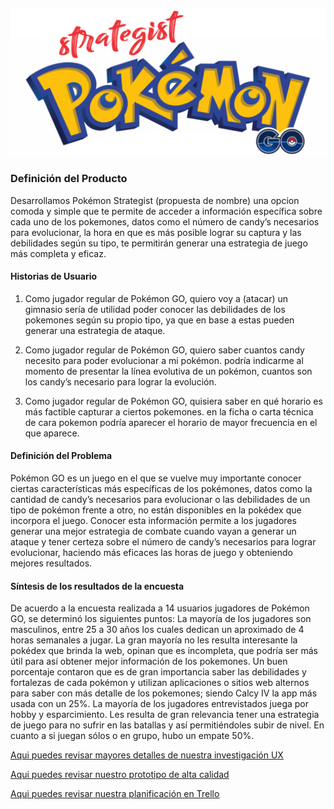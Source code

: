 <p align="center">
<img src="src/img/logo pokemon.png">
</p>

### Definición del Producto
Desarrollamos Pokémon Strategist (propuesta de nombre) una opcion comoda y simple que te permite de acceder a información específica sobre cada uno de los pokemones, datos como el número de candy’s necesarios para evolucionar, la hora en que es más posible lograr su captura y las debilidades según su tipo, te permitirán generar una estrategia de juego más completa y eficaz.

#### Historias de Usuario 

1. Como jugador regular de Pokémon GO, quiero voy a (atacar) un gimnasio 
sería de utilidad poder conocer las debilidades de los pokemones según su propio tipo, ya que en base a estas pueden generar una estrategia de ataque.

2.  Como jugador regular de Pokémon GO, quiero saber cuantos candy necesito para poder evolucionar a mi pokémon.
podría indicarme al momento de presentar la línea evolutiva de un pokémon, cuantos son los candy’s necesario para lograr la evolución.

3. Como jugador regular de Pokémon GO, quisiera saber en qué horario es más factible capturar a ciertos pokemones.
en la ficha o carta técnica de cara pokemon podría aparecer el horario de mayor frecuencia en el que aparece.


#### Definición del Problema

Pokémon GO es un juego en el que se vuelve muy importante conocer ciertas características más específicas de los pokémones, datos como la cantidad de candy’s necesarios para evolucionar o las debilidades de un tipo de pokémon frente a otro, no están disponibles en la pokédex que incorpora el juego. Conocer esta información permite a los jugadores generar una mejor estrategia de combate cuando vayan a generar un ataque y  tener certeza sobre el número de candy’s necesarios para lograr evolucionar, haciendo más eficaces las horas de juego y obteniendo mejores resultados.

#### Síntesis de los resultados de la encuesta 

De  acuerdo a la encuesta realizada a 14 usuarios jugadores de Pokémon GO, se determinó los siguientes puntos:
La mayoría de los jugadores son masculinos, entre 25 a 30 años los cuales dedican un aproximado de 4 horas semanales a jugar.
La gran mayoría no les resulta interesante la pokédex que brinda la web, opinan que es incompleta, que podría ser más útil para así obtener mejor información de los pokemones.
Un buen porcentaje contaron que es de gran importancia saber las debilidades y fortalezas de cada pokémon y utilizan aplicaciones o sitios web alternos para saber con más detalle de los pokemones; siendo Calcy IV la app más usada con un 25%.
La mayoría de los jugadores entrevistados juega por hobby y esparcimiento.
Les resulta de gran relevancia tener una estrategia de juego para no sufrir en las batallas y así permitiéndoles subir de nivel.
En cuanto a si juegan sólos o en grupo, hubo un empate 50%.

[Aqui puedes revisar mayores detalles de nuestra investigación UX](https://drive.google.com/open?id=11u7ZxFe7yMA43Cb8CPaR8D7AJoGw2h5n0X3-jVJIc5Q)

[Aqui puedes revisar nuestro prototipo de alta calidad](https://www.figma.com/file/JnvU0STLoUFQHGe1I4uMSeoJ/POKEMON-strategist?node-id=6%3A0)

[Aqui puedes revisar nuestra planificación en Trello](https://trello.com/b/j5Rkq8ZW)